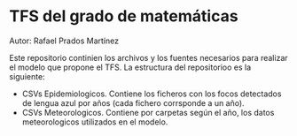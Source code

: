 # TFS del grado de matemáticas 

Autor: Rafael Prados Martínez

Este repositorio continien los archivos y los fuentes necesarios para realizar el modelo que propone el TFS. La estructura del repositorioo es la siguiente:
* CSVs Epidemiologicos. Contiene los ficheros con los focos detectados de lengua azul por años (cada fichero corrsponde a un año).
* CSVs Meteorologicos. Contiene por carpetas según el año, los datos meteorologicos utilizados en el modelo.

